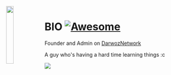 <img align='left' src='https://art.ngfiles.com/images/1114000/1114896_amenduhh_creeper.gif?f1576629556' width='20%'>

# BIO [![Awesome](https://cdn.rawgit.com/sindresorhus/awesome/d7305f38d29fed78fa85652e3a63e154dd8e8829/media/badge.svg)](https://github.com/sindresorhus/awesome#readme)
Founder and Admin on [DarwozNetwork](https://twitter.com/DarwozNetwork)

A guy who's having a hard time learning things :c

![](https://komarev.com/ghpvc/?username=daniiieru&color=blue)
